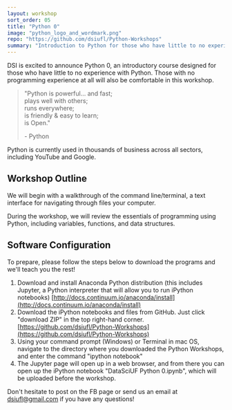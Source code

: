 ```yaml
---
layout: workshop
sort_order: 05
title: "Python 0"
image: "python_logo_and_wordmark.png"
repo: "https://github.com/dsiufl/Python-Workshops"
summary: "Introduction to Python for those who have little to no experience with Python"
---
```


DSI is excited to announce Python 0, an introductory course designed for those
who have little to no experience with Python. Those with no programming 
experience at all will also be comfortable in this workshop.

>"Python is powerful... and fast;  
>plays well with others;  
>runs everywhere;  
>is friendly & easy to learn;  
>is Open."  
> 
>\- Python

Python is currently used in thousands of business across all sectors, 
including YouTube and Google. 

## Workshop Outline

We will begin with a walkthrough of the command line/terminal, a text 
interface for navigating through files your computer. 

During the workshop, we will review the essentials of programming using Python, 
including variables, functions, and data structures. 

## Software Configuration

To prepare, please follow the steps below to download the programs and we'll 
teach you the rest! 

1. Download and install Anaconda Python distribution (this includes Jupyter, 
a Python interpreter that will allow you to run iPython notebooks)
[http://docs.continuum.io/anaconda/install](http://docs.continuum.io/anaconda/install)
1. Download the iPython notebooks and files from GitHub. Just click 
"download ZIP" in the top right-hand corner.
[https://github.com/dsiufl/Python-Workshops](https://github.com/dsiufl/Python-Workshops)
1. Using your command prompt (Windows) or Terminal in mac OS, navigate to the 
directory where you downloaded the Python Workshops, and enter the command 
"ipython notebook"
1. The Jupyter page will open up in a web browser, and from there you can open 
up the iPython notebook "DataSciUF Python 0.ipynb", which will be uploaded 
before the workshop.

Don't hesitate to post on the FB page or send us an email at dsiufl@gmail.com 
if you have any questions!
